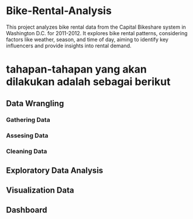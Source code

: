 # Bike-Rental-Analysis
This project analyzes bike rental data from the Capital Bikeshare system in Washington D.C. for 2011-2012. It explores bike rental patterns, considering factors like weather, season, and time of day, aiming to identify key influencers and provide insights into rental demand.

# tahapan-tahapan yang akan dilakukan adalah sebagai berikut
## Data Wrangling 
### Gathering Data
### Assesing Data
### Cleaning Data
## Exploratory Data Analysis
## Visualization Data
## Dashboard
